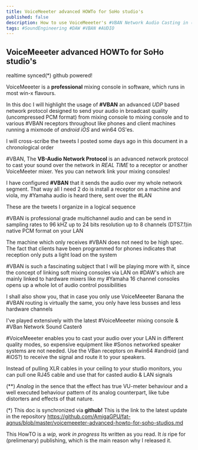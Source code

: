 ```yaml
---
title: VoiceMeeeter advanced HOWTo for SoHo studio's
published: false
description: How to use VoiceMeeeter's #VBAN Network Audio Casting in (SoHo) studios
tags: #SoundEngineering #DAW #VBAN #AUDIO
---
```



## VoiceMeeeter advanced HOWTo for SoHo studio's 
realtime synced(*) github powered!

VoiceMeeeter is a **professional** mixing console in software, which runs in most win-x flavours.

In this doc I will highlight the usage of **#VBAN** an advanced _UDP_ based network protocol designed to send your audio in broadcast quality (uncompressed PCM format) from mixing console to mixing console and to various #VBAN receptors throughout like phones and client machines running a mixmode of _android iOS_ and win64 OS'es.

I will cross-scribe the tweets I posted some days ago in this document in a chronological order

#VBAN, The **VB-Audio Network Protocol** is an advanced network protocol to cast your sound over the network in *REAL TIME* to a receptor or another VoiceMeeter mixer. Yes you can network link your mixing consoles!

I have configured **#VBAN** that it sends the audio over my whole network segment. That way all I need 2 do is install a receptor on a machine and viola, my #Yamaha audio is heard there, sent over the #LAN

These are the tweets I organize in a logical sequence

#VBAN is professional grade multichannel audio and can be send in sampling rates to 96 kHZ up to 24 bits resolution up to 8 channels (DTS7.1)in native PCM format on your LAN

The machine which only receives #VBAN does not need to be high spec. The fact that clients have been programmed for phones indicates that reception only puts a light load on the system

#VBAN is such a fascinating subject that I will be playing more with it, since the concept of linking soft mixing consoles via LAN on #DAW's which are mainly linked to hardware mixers like my #Yamaha 16 channel consoles opens up a whole lot of audio control possibilities

I shall also show you, that in case you only use VoiceMeeeter Banana the #VBAN routing is virtually the same, you only have less busses and less hardware channels


I've played extensively with the latest #VoiceMeeeter mixing console & #VBan Network Sound Casterð

#VoiceMeeeter enables you to cast your audio over your LAN in different quality modes, so expensive equipment like #Sonos networked speaker systems are not needed. Use the VBan receptors on #win64 #android (and #iOS?) to receive the signal and route it to your speakers.

Instead of pulling XLR cables in your ceiling to your studio monitors, you can pull  one RJ45 cable and use that for casted audio & LAN signals

(**)
_Analog_ in the sence that the effect has true VU-meter behaviour and a well executed behaviour pattern of its analog counterpart, like tube distorters and effects of that nature.

(*)
This doc is synchronized via **github!** This is the link to the latest update in the repository <https://github.com/AmigaGPU/fat-agnus/blob/master/voicemeeeter-advanced-howto-for-soho-studios.md>

This HowTO is a *wip, work in progress* Its written as you read. It _is_ ripe for (prelimenary) publishing, which is the main reason why I released it.
